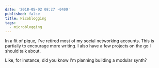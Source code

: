 ```yaml
---
date: '2018-05-02 08:27 -0400'
published: false
title: Picoblogging
tags:
  - microblogging
---
```

In a fit of pique, I've retired most of my social networking accounts. This is partially to encourage more writing. I also have a few projects on the go I should talk about. 

Like, for instance, did you know I'm planning building a modular synth?

